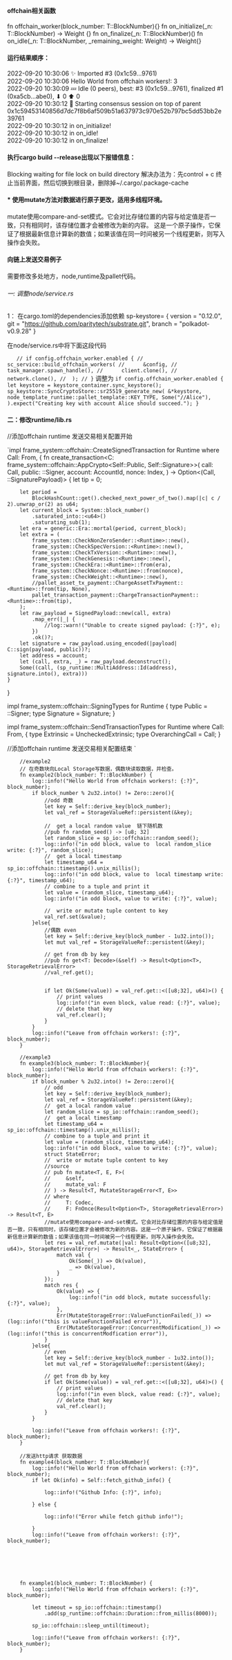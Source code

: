 #### offchain相关函数

fn offchain_worker(block_number: T::BlockNumber){}
fn on_initialize(_n: T::BlockNumber) -> Weight {}
fn on_finalize(_n: T::BlockNumber)()
fn on_idle(_n: T::BlockNumber, _remaining_weight: Weight) -> Weight{}


#### 运行结果顺序：

2022-09-20 10:30:06 ✨ Imported #3 (0x1c59…9761)    
2022-09-20 10:30:06 Hello World from offchain workers!: 3    
2022-09-20 10:30:09 💤 Idle (0 peers), best: #3 (0x1c59…9761), finalized #1 (0xa5cb…abe0), ⬇ 0 ⬆ 0    
2022-09-20 10:30:12 🙌 Starting consensus session on top of parent 0x1c59453140856d7dc7f8b6af509b51a637973c970e52b797bc5dd53bb2e39761    
2022-09-20 10:30:12 in on_initialize!    
2022-09-20 10:30:12 in on_idle!    
2022-09-20 10:30:12 in on_finalize!  

#### 执行cargo build --release出现以下报错信息：

Blocking waiting for file lock on build directory
解决办法为：先control + c 终止当前界面，然后切换到根目录，删除掉~/.cargo/.package-cache


#### * 使用mutate方法对数据进行原子更改，适用多线程环境。

mutate使用compare-and-set模式。它会对比存储位置的内容与给定值是否一致，只有相同时，该存储位置才会被修改为新的内容。
这是一个原子操作，它保证了根据最新信息计算新的数值；如果该值在同一时间被另一个线程更新，则写入操作会失败。



#### 向链上发送交易例子
需要修改多处地方，node,runtime及pallet代码。

###### 一: 调整node/service.rs
1： 在cargo.toml的dependencies添加依赖
sp-keystore= { version = "0.12.0", git = "https://github.com/paritytech/substrate.git", branch = "polkadot-v0.9.28" }

在node/service.rs中将下面这段代码

`	// if config.offchain_worker.enabled {
	// 	sc_service::build_offchain_workers(
	// 		&config,
	// 		task_manager.spawn_handle(),
	// 		client.clone(),
	// 		network.clone(),
	// 	);
	// }`
调整为
`if config.offchain_worker.enabled {
let keystore = keystore_container.sync_keystore();
sp_keystore::SyncCryptoStore::sr25519_generate_new(
&*keystore,
node_template_runtime::pallet_template::KEY_TYPE,
Some("//Alice"),
).expect("Creating key with account Alice should succeed.");
}`

#### 二：修改runtime/lib.rs

//添加offchain runtime 发送交易相关配置开始

`impl<LocalCall> frame_system::offchain::CreateSignedTransaction<LocalCall> for Runtime
where
Call: From<LocalCall>,
{
fn create_transaction<C: frame_system::offchain::AppCrypto<Self::Public, Self::Signature>>(
call: Call,
public: <Signature as sp_runtime::traits::Verify>::Signer,
account: AccountId,
nonce: Index,
) -> Option<(Call, <UncheckedExtrinsic as sp_runtime::traits::Extrinsic>::SignaturePayload)> {
let tip = 0;

		let period =
			BlockHashCount::get().checked_next_power_of_two().map(|c| c / 2).unwrap_or(2) as u64;
		let current_block = System::block_number()
			.saturated_into::<u64>()
			.saturating_sub(1);
		let era = generic::Era::mortal(period, current_block);
		let extra = (
			frame_system::CheckNonZeroSender::<Runtime>::new(),
			frame_system::CheckSpecVersion::<Runtime>::new(),
			frame_system::CheckTxVersion::<Runtime>::new(),
			frame_system::CheckGenesis::<Runtime>::new(),
			frame_system::CheckEra::<Runtime>::from(era),
			frame_system::CheckNonce::<Runtime>::from(nonce),
			frame_system::CheckWeight::<Runtime>::new(),
			//pallet_asset_tx_payment::ChargeAssetTxPayment::<Runtime>::from(tip, None),
			pallet_transaction_payment::ChargeTransactionPayment::<Runtime>::from(tip),
		);
		let raw_payload = SignedPayload::new(call, extra)
			.map_err(|_| {
				//log::warn!("Unable to create signed payload: {:?}", e);
			})
			.ok()?;
		let signature = raw_payload.using_encoded(|payload| C::sign(payload, public))?;
		let address = account;
		let (call, extra, _) = raw_payload.deconstruct();
		Some((call, (sp_runtime::MultiAddress::Id(address), signature.into(), extra)))
	}
}

impl frame_system::offchain::SigningTypes for Runtime {
type Public = <Signature as sp_runtime::traits::Verify>::Signer;
type Signature = Signature;
}

impl<C> frame_system::offchain::SendTransactionTypes<C> for Runtime
where
Call: From<C>,
{
type Extrinsic = UncheckedExtrinsic;
type OverarchingCall = Call;
}

//添加offchain runtime 发送交易相关配置结束
`





        //example2
        // 在奇数块向Local Storage写数据，偶数块读取数据，并检查。
        fn example2(block_number: T::BlockNumber) {
            log::info!("Hello World from offchain workers!: {:?}", block_number);
            if block_number % 2u32.into() != Zero::zero(){
                //odd 奇数
                let key = Self::derive_key(block_number);
                let val_ref = StorageValueRef::persistent(&key);

                //  get a local random value  链下随机数
                //pub fn random_seed() -> [u8; 32]
                let random_slice = sp_io::offchain::random_seed();
                log::info!("in odd block, value to  local random_slice write: {:?}", random_slice);
                //  get a local timestamp
                let timestamp_u64 = sp_io::offchain::timestamp().unix_millis();
                log::info!("in odd block, value to  local timestamp write: {:?}", timestamp_u64);
                // combine to a tuple and print it
                let value = (random_slice, timestamp_u64);
                log::info!("in odd block, value to write: {:?}", value);

                //  write or mutate tuple content to key
                val_ref.set(&value);
            }else{
                //偶数 even
                let key = Self::derive_key(block_number - 1u32.into());
                let mut val_ref = StorageValueRef::persistent(&key);

                // get from db by key
                //pub fn get<T: Decode>(&self) -> Result<Option<T>, StorageRetrievalError>
                //val_ref.get();


                if let Ok(Some(value)) = val_ref.get::<([u8;32], u64)>() {
                    // print values
                    log::info!("in even block, value read: {:?}", value);
                    // delete that key
                    val_ref.clear();
                }
            }
            log::info!("Leave from offchain workers!: {:?}", block_number);
        }

        //example3
        fn example3(block_number: T::BlockNumber){
            log::info!("Hello World from offchain workers!: {:?}", block_number);
            if block_number % 2u32.into() != Zero::zero(){
                // odd
                let key = Self::derive_key(block_number);
                let val_ref = StorageValueRef::persistent(&key);
                //  get a local random value
                let random_slice = sp_io::offchain::random_seed();
                //  get a local timestamp
                let timestamp_u64 = sp_io::offchain::timestamp().unix_millis();
                // combine to a tuple and print it
                let value = (random_slice, timestamp_u64);
                log::info!("in odd block, value to write: {:?}", value);
                struct StateError;
                //  write or mutate tuple content to key
                //source
                // pub fn mutate<T, E, F>(
                //     &self,
                //     mutate_val: F
                // ) -> Result<T, MutateStorageError<T, E>>
                // where
                //     T: Codec,
                //     F: FnOnce(Result<Option<T>, StorageRetrievalError>) -> Result<T, E>
                //mutate使用compare-and-set模式。它会对比存储位置的内容与给定值是否一致，只有相同时，该存储位置才会被修改为新的内容。这是一个原子操作，它保证了根据最新信息计算新的数值；如果该值在同一时间被另一个线程更新，则写入操作会失败。
                let res = val_ref.mutate(|val: Result<Option<([u8;32], u64)>, StorageRetrievalError>| -> Result<_, StateError> {
                    match val {
                        Ok(Some(_)) => Ok(value),
                        _ => Ok(value),
                    }
                });
                match res {
                    Ok(value) => {
                        log::info!("in odd block, mutate successfully: {:?}", value);
                    },
                    Err(MutateStorageError::ValueFunctionFailed(_)) => (log::info!("this is valueFunctionFailed error")),
                    Err(MutateStorageError::ConcurrentModification(_)) => (log::info!("this is concurrentModfication error")),
                }
            }else{
                // even
                let key = Self::derive_key(block_number - 1u32.into());
                let mut val_ref = StorageValueRef::persistent(&key);

                // get from db by key
                if let Ok(Some(value)) = val_ref.get::<([u8;32], u64)>() {
                    // print values
                    log::info!("in even block, value read: {:?}", value);
                    // delete that key
                    val_ref.clear();
                }
            }

            log::info!("Leave from offchain workers!: {:?}", block_number);
        }

        //发送http请求 获取数据
        fn example4(block_number: T::BlockNumber){
            log::info!("Hello World from offchain workers!: {:?}", block_number);
            if let Ok(info) = Self::fetch_github_info() {

                log::info!("Github Info: {:?}", info);

            } else {

                log::info!("Error while fetch github info!");

            }
            log::info!("Leave from offchain workers!: {:?}", block_number);
     





        fn example1(block_number: T::BlockNumber) {
            log::info!("Hello World from offchain workers!: {:?}", block_number);

            let timeout = sp_io::offchain::timestamp()
                .add(sp_runtime::offchain::Duration::from_millis(8000));

            sp_io::offchain::sleep_until(timeout);

            log::info!("Leave from offchain workers!: {:?}", block_number);
        }
